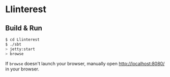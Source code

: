# Llinterest #

## Build & Run ##

```sh
$ cd Llinterest
$ ./sbt
> jetty:start
> browse
```

If `browse` doesn't launch your browser, manually open [http://localhost:8080/](http://localhost:8080/) in your browser.
